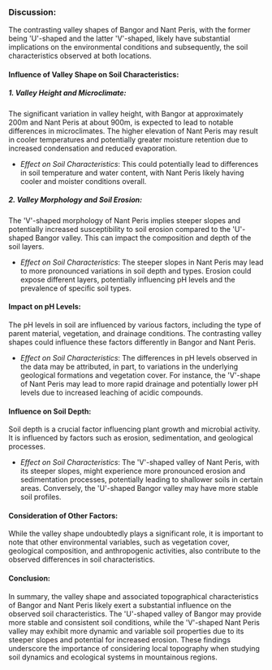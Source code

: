 
### Discussion:

The contrasting valley shapes of Bangor and Nant Peris, with the former being 'U'-shaped and the latter 'V'-shaped, likely have substantial implications on the environmental conditions and subsequently, the soil characteristics observed at both locations.

#### Influence of Valley Shape on Soil Characteristics:

##### 1. **Valley Height and Microclimate**:

   The significant variation in valley height, with Bangor at approximately 200m and Nant Peris at about 900m, is expected to lead to notable differences in microclimates. The higher elevation of Nant Peris may result in cooler temperatures and potentially greater moisture retention due to increased condensation and reduced evaporation.

   - *Effect on Soil Characteristics*: This could potentially lead to differences in soil temperature and water content, with Nant Peris likely having cooler and moister conditions overall.

##### 2. **Valley Morphology and Soil Erosion**:

   The 'V'-shaped morphology of Nant Peris implies steeper slopes and potentially increased susceptibility to soil erosion compared to the 'U'-shaped Bangor valley. This can impact the composition and depth of the soil layers.

   - *Effect on Soil Characteristics*: The steeper slopes in Nant Peris may lead to more pronounced variations in soil depth and types. Erosion could expose different layers, potentially influencing pH levels and the prevalence of specific soil types.

#### Impact on pH Levels:

   The pH levels in soil are influenced by various factors, including the type of parent material, vegetation, and drainage conditions. The contrasting valley shapes could influence these factors differently in Bangor and Nant Peris.

   - *Effect on Soil Characteristics*: The differences in pH levels observed in the data may be attributed, in part, to variations in the underlying geological formations and vegetation cover. For instance, the 'V'-shape of Nant Peris may lead to more rapid drainage and potentially lower pH levels due to increased leaching of acidic compounds.

#### Influence on Soil Depth:

   Soil depth is a crucial factor influencing plant growth and microbial activity. It is influenced by factors such as erosion, sedimentation, and geological processes.

   - *Effect on Soil Characteristics*: The 'V'-shaped valley of Nant Peris, with its steeper slopes, might experience more pronounced erosion and sedimentation processes, potentially leading to shallower soils in certain areas. Conversely, the 'U'-shaped Bangor valley may have more stable soil profiles.

#### Consideration of Other Factors:

   While the valley shape undoubtedly plays a significant role, it is important to note that other environmental variables, such as vegetation cover, geological composition, and anthropogenic activities, also contribute to the observed differences in soil characteristics.

#### Conclusion:

In summary, the valley shape and associated topographical characteristics of Bangor and Nant Peris likely exert a substantial influence on the observed soil characteristics. The 'U'-shaped valley of Bangor may provide more stable and consistent soil conditions, while the 'V'-shaped Nant Peris valley may exhibit more dynamic and variable soil properties due to its steeper slopes and potential for increased erosion. These findings underscore the importance of considering local topography when studying soil dynamics and ecological systems in mountainous regions.

